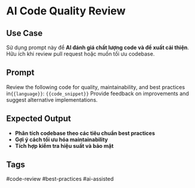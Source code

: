 # AI Code Quality Review  

## **Use Case**  
Sử dụng prompt này để **AI đánh giá chất lượng code và đề xuất cải thiện**.  
Hữu ích khi review pull request hoặc muốn tối ưu codebase.  

## **Prompt**  
Review the following code for quality, maintainability, and best practices in`{{language}}`:
`{{code_snippet}}`
Provide feedback on improvements and suggest alternative implementations.

## **Expected Output**  
- **Phân tích codebase theo các tiêu chuẩn best practices**  
- **Gợi ý cách tối ưu hóa maintainability**  
- **Tích hợp kiểm tra hiệu suất và bảo mật**  

## **Tags**  
#code-review #best-practices #ai-assisted  

